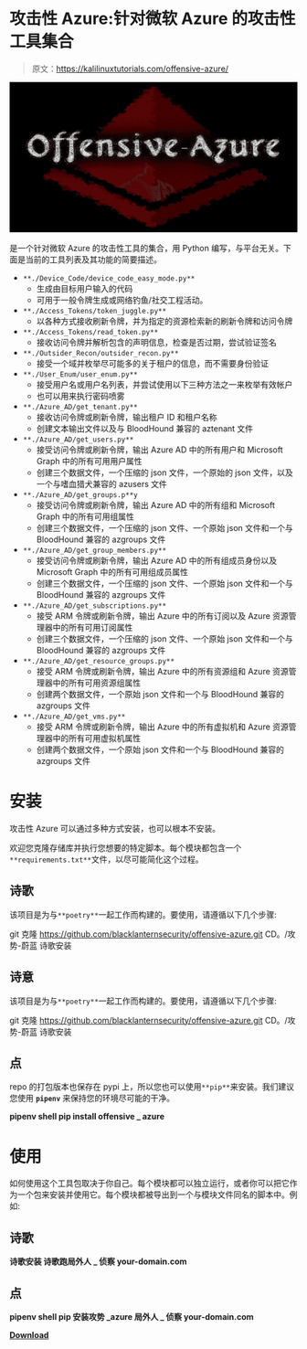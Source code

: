 # 攻击性 Azure:针对微软 Azure 的攻击性工具集合

> 原文：<https://kalilinuxtutorials.com/offensive-azure/>

[![](img/4b4c88ae623504489a931edda521434b.png)](https://blogger.googleusercontent.com/img/b/R29vZ2xl/AVvXsEjL7BpCi1Ic2At8CsSSOaJsMJek_UBsZP_qDPZ0uQEb3o5ekbCDwB68JkOdTZyvHxrWFE48Zg2L5nYyuImQT-9mMHl0VbpcG8vCGCv_UuvLTvqlB_7YC1XM06WHgLDLOzWvMvDY6W3dCWCYJweZl61xjZzs5ZZ_nlp-6QHD8tNFFWm03Q73Ba0x7Zcz/s728/160513484-cb70370c-9fce-48d1-84ec-8b9ea3cf8e5a%20(1).png)

是一个针对微软 Azure 的攻击性工具的集合，用 Python 编写，与平台无关。下面是当前的工具列表及其功能的简要描述。

*   `**./Device_Code/device_code_easy_mode.py**`
    *   生成由目标用户输入的代码
    *   可用于一般令牌生成或网络钓鱼/社交工程活动。
*   `**./Access_Tokens/token_juggle.py**`
    *   以各种方式接收刷新令牌，并为指定的资源检索新的刷新令牌和访问令牌
*   `**./Access_Tokens/read_token.py**`
    *   接收访问令牌并解析包含的声明信息，检查是否过期，尝试验证签名
*   `**./Outsider_Recon/outsider_recon.py**`
    *   接受一个域并枚举尽可能多的关于租户的信息，而不需要身份验证
*   `**./User_Enum/user_enum.py**`
    *   接受用户名或用户名列表，并尝试使用以下三种方法之一来枚举有效帐户
    *   也可以用来执行密码喷雾
*   `**./Azure_AD/get_tenant.py**`
    *   接收访问令牌或刷新令牌，输出租户 ID 和租户名称
    *   创建文本输出文件以及与 BloodHound 兼容的 aztenant 文件
*   `**./Azure_AD/get_users.py**`
    *   接受访问令牌或刷新令牌，输出 Azure AD 中的所有用户和 Microsoft Graph 中的所有可用用户属性
    *   创建三个数据文件，一个压缩的 json 文件，一个原始的 json 文件，以及一个与嗜血猎犬兼容的 azusers 文件
*   `**./Azure_AD/get_groups.p**y`
    *   接受访问令牌或刷新令牌，输出 Azure AD 中的所有组和 Microsoft Graph 中的所有可用组属性
    *   创建三个数据文件，一个压缩的 json 文件、一个原始 json 文件和一个与 BloodHound 兼容的 azgroups 文件
*   `**./Azure_AD/get_group_members.py**`
    *   接受访问令牌或刷新令牌，输出 Azure AD 中的所有组成员身份以及 Microsoft Graph 中的所有可用组成员属性
    *   创建三个数据文件，一个压缩的 json 文件、一个原始 json 文件和一个与 BloodHound 兼容的 azgroups 文件
*   `**./Azure_AD/get_subscriptions.py**`
    *   接受 ARM 令牌或刷新令牌，输出 Azure 中的所有订阅以及 Azure 资源管理器中的所有可用订阅属性
    *   创建三个数据文件，一个压缩的 json 文件、一个原始 json 文件和一个与 BloodHound 兼容的 azgroups 文件
*   `**./Azure_AD/get_resource_groups.py**`
    *   接受 ARM 令牌或刷新令牌，输出 Azure 中的所有资源组和 Azure 资源管理器中的所有可用资源组属性
    *   创建两个数据文件，一个原始 json 文件和一个与 BloodHound 兼容的 azgroups 文件
*   `**./Azure_AD/get_vms.py**`
    *   接受 ARM 令牌或刷新令牌，输出 Azure 中的所有虚拟机和 Azure 资源管理器中的所有可用虚拟机属性
    *   创建两个数据文件，一个原始 json 文件和一个与 BloodHound 兼容的 azgroups 文件

# 安装

攻击性 Azure 可以通过多种方式安装，也可以根本不安装。

欢迎您克隆存储库并执行您想要的特定脚本。每个模块都包含一个`**requirements.txt**`文件，以尽可能简化这个过程。

## 诗歌

该项目是为与`**poetry**`一起工作而构建的。要使用，请遵循以下几个步骤:

git 克隆 https://github.com/blacklanternsecurity/offensive-azure.git
CD。/攻势-蔚蓝
诗歌安装

## 诗意

该项目是为与`**poetry**`一起工作而构建的。要使用，请遵循以下几个步骤:

git 克隆 https://github.com/blacklanternsecurity/offensive-azure.git
CD。/攻势-蔚蓝
诗歌安装

## 点

repo 的打包版本也保存在 pypi 上，所以您也可以使用`**pip**`来安装。我们建议您使用 **`pipenv`** 来保持您的环境尽可能的干净。

**pipenv shell
pip install offensive _ azure**

# 使用

如何使用这个工具包取决于你自己。每个模块都可以独立运行，或者你可以把它作为一个包来安装并使用它。每个模块都被导出到一个与模块文件同名的脚本中。例如:

## 诗歌

**诗歌安装
诗歌跑局外人 _ 侦察 your-domain.com**

## 点

**pipenv shell
pip 安装攻势 _azure
局外人 _ 侦察 your-domain.com**

[**Download**](https://github.com/blacklanternsecurity/offensive-azure)